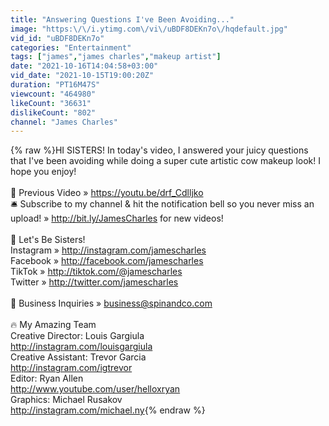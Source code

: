 ```yaml
---
title: "Answering Questions I've Been Avoiding..."
image: "https:\/\/i.ytimg.com\/vi\/uBDF8DEKn7o\/hqdefault.jpg"
vid_id: "uBDF8DEKn7o"
categories: "Entertainment"
tags: ["james","james charles","makeup artist"]
date: "2021-10-16T14:04:58+03:00"
vid_date: "2021-10-15T19:00:20Z"
duration: "PT16M47S"
viewcount: "464980"
likeCount: "36631"
dislikeCount: "802"
channel: "James Charles"
---
```

{% raw %}HI SISTERS! In today's video, I answered your juicy questions that I've been avoiding while doing a super cute artistic cow makeup look! I hope you enjoy! <br /><br />🎥 Previous Video » <a rel="nofollow" target="blank" href="https://youtu.be/drf_Cdlljko">https://youtu.be/drf_Cdlljko</a><br />🛎 Subscribe to my channel &amp; hit the notification bell so you never miss an upload! » <a rel="nofollow" target="blank" href="http://bit.ly/JamesCharles">http://bit.ly/JamesCharles</a> for new videos!<br /><br />💞 Let's Be Sisters!<br />Instagram » <a rel="nofollow" target="blank" href="http://instagram.com/jamescharles">http://instagram.com/jamescharles</a><br />Facebook » <a rel="nofollow" target="blank" href="http://facebook.com/jamescharles">http://facebook.com/jamescharles</a><br />TikTok » <a rel="nofollow" target="blank" href="http://tiktok.com/@jamescharles">http://tiktok.com/@jamescharles</a><br />Twitter » <a rel="nofollow" target="blank" href="http://twitter.com/jamescharles">http://twitter.com/jamescharles</a><br /><br />💌 Business Inquiries » business@spinandco.com<br /><br />🔥 My Amazing Team<br />Creative Director: Louis Gargiula<br /><a rel="nofollow" target="blank" href="http://instagram.com/louisgargiula">http://instagram.com/louisgargiula</a><br />Creative Assistant: Trevor Garcia<br /><a rel="nofollow" target="blank" href="http://instagram.com/igtrevor">http://instagram.com/igtrevor</a><br />Editor: Ryan Allen<br /><a rel="nofollow" target="blank" href="http://www.youtube.com/user/helloxryan">http://www.youtube.com/user/helloxryan</a> <br />Graphics: Michael Rusakov<br /><a rel="nofollow" target="blank" href="http://instagram.com/michael.ny">http://instagram.com/michael.ny</a>{% endraw %}
